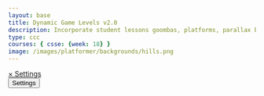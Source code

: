 ```yaml
---
layout: base
title: Dynamic Game Levels v2.0 
description: Incorporate student lessons goombas, platforms, parallax backgrounds, settings with local storage, etc.  Refactor code introducing GameSetup and SettingsControl.  Style is moved into _sass.
type: ccc
courses: { csse: {week: 18} }
image: /images/platformer/backgrounds/hills.png
---
```


<!-- Syle is now located, as of Jan 2024 v2.0, in _sass/minima/platformer-styles.scss -->

<!-- Prepare DOM elements -->
<div id="sidebar" class="sidebar">
  <a href="javascript:void(0)" id="sidebar-header">&times; Settings</a>
</div>

<!-- Wrap both the canvas and controls in a container div -->
<div id="canvasContainer">
  <div id="gameBegin" hidden>
      <button id="startGame">Start Game</button>
  </div>
  <div id="gameOver" hidden>
      <button id="restartGame">Restart</button>
  </div>
  <div id="settings"> <!-- Controls -->
      <!-- Background controls -->
      <button id="settings-button">Settings</button>
  </div>
</div>

<script type="module">
    // Imports
    import GameSetup from '{{site.baseurl}}/assets/js/platformer2/GameSetup.js';
    import GameControl from '{{site.baseurl}}/assets/js/platformer2/GameControl.js';
    import SettingsControl from '{{site.baseurl}}/assets/js/platformer2/SettingsControl.js';
    import GameEnv from '{{site.baseurl}}/assets/js/platformer2/GameEnv.js';

    /* ==========================================
     * ========== Game Setup ====================
     * ==========================================
     * Game Setup prepares the Game Levels and Objects
     * 1.) There are one-to-many GameLevels in a Game
     * 2.) Each GameLevel has one-to-many GameObjects
     * ==========================================
    */
    GameSetup.initLevels("{{site.baseurl}}"); 

    /* ==========================================
     * ========== Game Control ==================
     * ==========================================
     * Game Control starts the game loop and activates game objects
     * 1.) GameControl cycles through GameLevels
     * 2.) Each GameLevel is on a looping timer, called within the game loop 
     * 3.) The game loop allows the game player (user), to interact with the game objects 
     * ==========================================
    */
    GameControl.gameLoop();

    /* ==========================================
     * ========== Settings Control ==============
     * ==========================================
     * Settings Control provides the ability to select game level and change game settings
     * 1.) SettingsControl must be after GameControl, it depends on GameLevels 
     * 2.) GameControl extends and implements LocalStorage for settings modifications
     * 3.) Invert moved into Settings; GameSpeed and Gravity can be customized
     * ==========================================
    */
    SettingsControl.sidebar();

    /*  ==========================================
     *  ========== Event / Listeners =============
     *  ==========================================
     * System Event listeners, the other listeners remain near impacting functions
    */    
    window.addEventListener('resize', GameEnv.resize);

</script>
